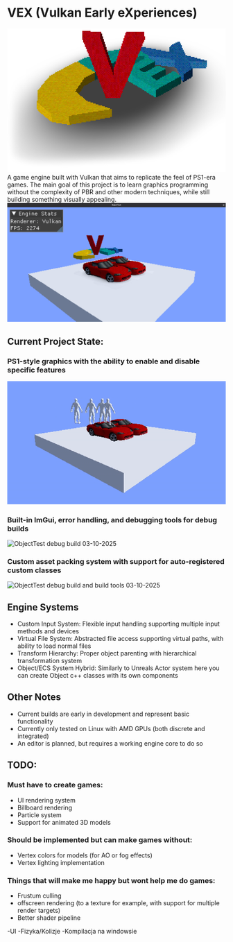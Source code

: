 #  VEX (Vulkan Early eXperiences)
![Vex logo rendered in engine](/RepoStuff/RenderedLogo.png)
A game engine built with Vulkan that aims to replicate the feel of PS1-era games. The main goal of this project is to learn graphics programming without the complexity of PBR and other modern techniques, while still building something visually appealing.
![Vex logo rendered in engine](/RepoStuff/VEX_SS_LOWRES.png)

## Current Project State:
### PS1-style graphics with the ability to enable and disable specific features
![ObjectTest release build 03-10-2025](/RepoStuff/VEX_Release.gif)

### Built-in ImGui, error handling, and debugging tools for debug builds
![ObjectTest debug build 03-10-2025](/RepoStuff/VEX_Debug.gif)

### Custom asset packing system with support for auto-registered custom classes
![ObjectTest debug build and build tools 03-10-2025](/RepoStuff/VEX_features.gif)

## Engine Systems
- Custom Input System: Flexible input handling supporting multiple input methods and devices
- Virtual File System: Abstracted file access supporting virtual paths, with ability to load normal files
- Transform Hierarchy: Proper object parenting with hierarchical transformation system
- Object/ECS System Hybrid: Similarly to Unreals Actor system here you can create Object c++ classes with its own components

## Other Notes
- Current builds are early in development and represent basic functionality
- Currently only tested on Linux with AMD GPUs (both discrete and integrated)
- An editor is planned, but requires a working engine core to do so

## TODO:
### Must have to create games:
- UI rendering system
- Billboard rendering
- Particle system
- Support for animated 3D models
### Should be implemented but can make games without:
- Vertex colors for models (for AO or fog effects)
- Vertex lighting implementation
### Things that will make me happy but wont help me do games:
- Frustum culling
- offscreen rendering (to a texture for example, with support for multiple render targets)
- Better shader pipeline

-UI
-Fizyka/Kolizje
-Kompilacja na windowsie
